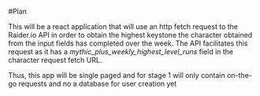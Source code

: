 #Plan

This will be a react application that will use an http fetch request to the Raider.io API in order to obtain the highest keystone the character obtained from the input fields has completed over the week. The API facilitates this request as it has a *mythic_plus_weekly_highest_level_runs* field in the character request fetch URL.

Thus, this app will be single paged and for stage 1 will only contain on-the-go requests and no a database for user creation yet

